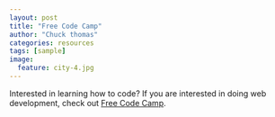 ```yaml
---
layout: post
title: "Free Code Camp"
author: "Chuck thomas"
categories: resources
tags: [sample]
image:
  feature: city-4.jpg
---
```


Interested in learning how to code? If you are interested in doing web development, check out [Free Code Camp](https://www.freecodecamp.com/).
